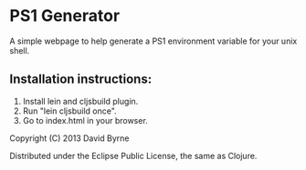 PS1 Generator
=============

A simple webpage to help generate a PS1 environment variable for your unix shell.

Installation instructions:
--------------------------

1) Install lein and cljsbuild plugin.
2) Run "lein cljsbuild once".
3) Go to index.html in your browser. 

Copyright (C) 2013 David Byrne

Distributed under the Eclipse Public License, the same as Clojure.
